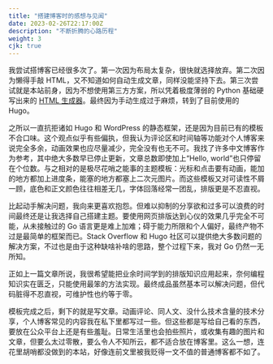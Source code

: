 ```yaml
---
title: "搭建博客时的感想与见闻"
date: 2023-02-26T22:17:00Z
description: "不断折腾的心路历程"
weight: 3
cjk: true
---
```


我尝试搭博客已经很多次了。第一次因为布局太复杂，很快就选择放弃。第二次因为懒得手敲 HTML，又不知道如何自动生成文章，同样没能坚持下去。第三次尝试就是本站前身，因为不想使用第三方方案，所以凭着极度薄弱的 Python 基础硬写出来的 [HTML 生成器](https://github.com/Tumultur/tumultur.github.io)。最终因为手动生成过于麻烦，转到了目前使用的 Hugo。

之所以一直抗拒诸如 Hugo 和 WordPress 的静态框架，还是因为目前已有的模板不合口味。这个观点似乎有些偏执，但我认为评论区和时间轴等功能对个人博客来说完全多余，动画效果也应尽量减少，完全没有也无不可。我找了许多中文博客作为参考，其中绝大多数早已停止更新，文章总数即使加上“Hello, world”也只停留在个位数。与之相对的是极尽花哨之能事的主题模板：光标和点击要有动画，能加的地方都加上进度条，能塞的地方都塞上二次元图片。而这些模板又对可读性不屑一顾，底色和正文颜色往往相差无几，字体回落经常一团乱，排版更是不忍直视。

比起动手解决问题，我向来更喜欢抱怨。但难以抑制的分享欲和过多可以浪费的时间最终还是让我选择自己搭建主题。要使用网页排版达到心仪的效果几乎完全不可能，从未接触过的 Go 语言更是难上加难；碍于能力所限和个人偏好，最终产物不过是最简单的框架而已。Stack Overflow 和 Hugo 社区可以提供绝大多数问题的解决方案，不过也是由于这种缺啥补啥的思路，整个过程下来，我对 Go 仍然一无所知。

正如上一篇文章所说，我很希望能把业余时间学到的排版知识应用起来，奈何编程知识实在匮乏，只能使用最笨的方法实现。最终成品虽然基本可以解决问题，但代码脏得不忍直视，可维护性也约等于零。

模板完成之后，剩下的就是写文章。动画评论、同人文、没什么技术含量的技术分享，个人博客常见的内容我在私下里都写过一些。但这些都是写给自己看的东西，要放在公众平台上还是有些羞耻。日常生活里也会拍些照片，或收集有趣的图片和文章，但要么太过零散，要么令人不知所云，都不适合放在博客里。这么一想，连花里胡哨都没做到的本站，好像连前文里被我贬得一文不值的普通博客都不如了。